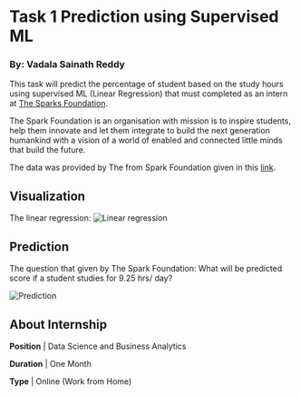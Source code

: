 # Task 1 Prediction using Supervised ML
### By: Vadala Sainath Reddy

This task will predict the percentage of student based on the study hours using supervised ML (Linear Regression) that must completed as an intern at [The Sparks Foundation](https://www.thesparksfoundationsingapore.org/).

The Spark Foundation is an organisation with mission is to inspire students, help them innovate and let them integrate to build the next generation humankind with a vision of a world of enabled and connected little minds that build the future.

The data was provided by The from Spark Foundation given in this [link](http://bit.ly/w-data).

## Visualization
The linear regression:
![Linear regression](image/linreg.png)

## Prediction
The question that given by The Spark Foundation:
What will be predicted score if a student studies for 9.25 hrs/ day?

![Prediction](image/predict.png)


## About Internship
<b>Position</b> | Data Science and Business Analytics

<b>Duration</b> | One Month

<b>Type</b> | Online (Work from Home)